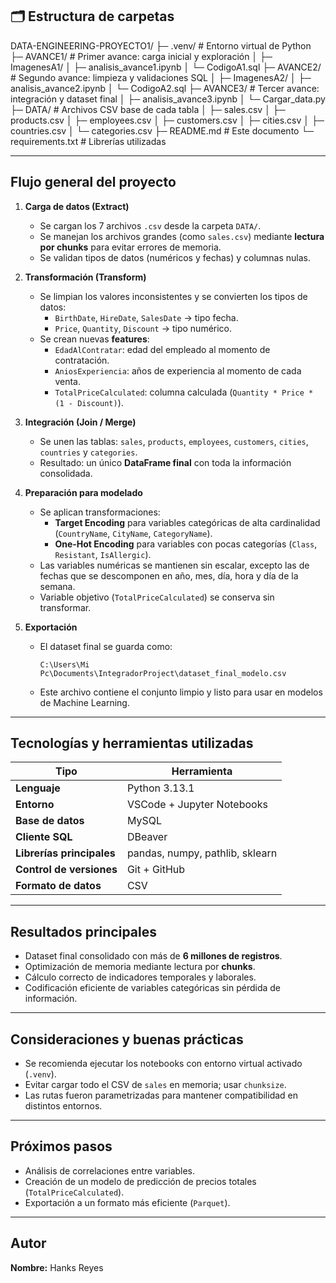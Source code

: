 ## 🗂 Estructura de carpetas

DATA-ENGINEERING-PROYECTO1/
├─ .venv/ # Entorno virtual de Python
├─ AVANCE1/ # Primer avance: carga inicial y exploración
│ ├─ ImagenesA1/
│ ├─ analisis_avance1.ipynb
│ └─ CodigoA1.sql
├─ AVANCE2/ # Segundo avance: limpieza y validaciones SQL
│ ├─ ImagenesA2/
│ ├─ analisis_avance2.ipynb
│ └─ CodigoA2.sql
├─ AVANCE3/ # Tercer avance: integración y dataset final
│ ├─ analisis_avance3.ipynb
│ └─ Cargar_data.py
├─ DATA/ # Archivos CSV base de cada tabla
│ ├─ sales.csv
│ ├─ products.csv
│ ├─ employees.csv
│ ├─ customers.csv
│ ├─ cities.csv
│ ├─ countries.csv
│ └─ categories.csv
├─ README.md # Este documento
└─ requirements.txt # Librerías utilizadas


---

##  Flujo general del proyecto

1. **Carga de datos (Extract)**
   - Se cargan los 7 archivos `.csv` desde la carpeta `DATA/`.
   - Se manejan los archivos grandes (como `sales.csv`) mediante **lectura por chunks** para evitar errores de memoria.
   - Se validan tipos de datos (numéricos y fechas) y columnas nulas.

2. **Transformación (Transform)**
   - Se limpian los valores inconsistentes y se convierten los tipos de datos:
     - `BirthDate`, `HireDate`, `SalesDate` → tipo fecha.
     - `Price`, `Quantity`, `Discount` → tipo numérico.
   - Se crean nuevas **features**:
     - `EdadAlContratar`: edad del empleado al momento de contratación.
     - `AniosExperiencia`: años de experiencia al momento de cada venta.
     - `TotalPriceCalculated`: columna calculada (`Quantity * Price * (1 - Discount)`).

3. **Integración (Join / Merge)**
   - Se unen las tablas: `sales`, `products`, `employees`, `customers`, `cities`, `countries` y `categories`.
   - Resultado: un único **DataFrame final** con toda la información consolidada.

4. **Preparación para modelado**
   - Se aplican transformaciones:
     - **Target Encoding** para variables categóricas de alta cardinalidad (`CountryName`, `CityName`, `CategoryName`).
     - **One-Hot Encoding** para variables con pocas categorías (`Class`, `Resistant`, `IsAllergic`).
   - Las variables numéricas se mantienen sin escalar, excepto las de fechas que se descomponen en año, mes, día, hora y día de la semana.
   - Variable objetivo (`TotalPriceCalculated`) se conserva sin transformar.

5. **Exportación**
   - El dataset final se guarda como:
     ```
     C:\Users\Mi Pc\Documents\IntegradorProject\dataset_final_modelo.csv
     ```
   - Este archivo contiene el conjunto limpio y listo para usar en modelos de Machine Learning.

---

##  Tecnologías y herramientas utilizadas

| Tipo | Herramienta |
|------|--------------|
| **Lenguaje** | Python 3.13.1 |
| **Entorno** | VSCode + Jupyter Notebooks |
| **Base de datos** | MySQL |
| **Cliente SQL** | DBeaver |
| **Librerías principales** | pandas, numpy, pathlib, sklearn |
| **Control de versiones** | Git + GitHub |
| **Formato de datos** | CSV |

---

##  Resultados principales

- Dataset final consolidado con más de **6 millones de registros**.
- Optimización de memoria mediante lectura por **chunks**.
- Cálculo correcto de indicadores temporales y laborales.
- Codificación eficiente de variables categóricas sin pérdida de información.

---

##  Consideraciones y buenas prácticas

- Se recomienda ejecutar los notebooks con entorno virtual activado (`.venv`).
- Evitar cargar todo el CSV de `sales` en memoria; usar `chunksize`.
- Las rutas fueron parametrizadas para mantener compatibilidad en distintos entornos.

---

##  Próximos pasos

- Análisis de correlaciones entre variables.
- Creación de un modelo de predicción de precios totales (`TotalPriceCalculated`).
- Exportación a un formato más eficiente (`Parquet`).

---

##  Autor

**Nombre:** Hanks Reyes




